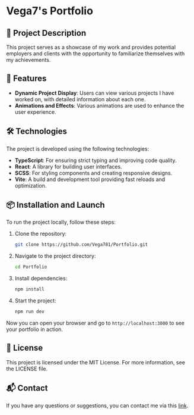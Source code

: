 # Vega7's Portfolio

## 📖 Project Description
This project serves as a showcase of my work and provides potential employers and clients with the opportunity to familiarize themselves with my achievements.

## 🚀 Features
- **Dynamic Project Display**: Users can view various projects I have worked on, with detailed information about each one.
- **Animations and Effects**: Various animations are used to enhance the user experience.
<!-- - **📱 Responsive Design**: The portfolio is optimized for use on various devices, including mobile phones and tablets. -->

## 🛠️ Technologies
The project is developed using the following technologies:
- **TypeScript**: For ensuring strict typing and improving code quality.
- **React**: A library for building user interfaces.
- **SCSS**: For styling components and creating responsive designs.
- **Vite**: A build and development tool providing fast reloads and optimization.

## 📦 Installation and Launch
To run the project locally, follow these steps:

1. Clone the repository:
   ```bash
   git clone https://github.com/Vega781/Portfolio.git
   ```

2. Navigate to the project directory:
   ```bash
   cd Portfolio
   ```

3. Install dependencies:
   ```bash
   npm install
   ```

4. Start the project:
   ```bash
   npm run dev
   ```

Now you can open your browser and go to `http://localhost:3000` to see your portfolio in action.

## 📜 License
This project is licensed under the MIT License. For more information, see the LICENSE file.

## 📬 Contact
If you have any questions or suggestions, you can contact me via this [link](https://fakecrime.bio/vega7).
